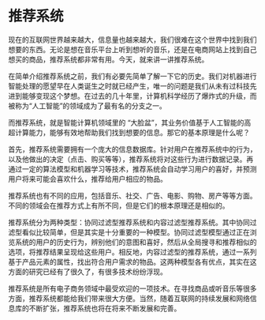 # 推荐系统
现在的互联网世界越来越大，信息量也越来越大，我们很难在这个世界中找到我们想要的东西。无论是想在音乐平台上听到想听的音乐，还是在电商网站上找到自己想买的商品，推荐系统都非常有用。今天，就来讲一讲推荐系统。

在简单介绍推荐系统之前，我们有必要先简单了解一下它的历史。我们对机器进行智能处理的愿望早在人类诞生之时就已经产生，唯一的问题是我们从未有过科技先进到能够变现这个梦想。在过去的几十年里，计算机科学经历了爆炸式的升级，而被称为“人工智能”的领域成为了最有名的分支之一。

而推荐系统，就是智能计算机领域里的 “大脸盆”，其业务价值基于人工智能的高超计算能力，能够有效地帮助我们找到想要的信息。那它的基本原理是什么呢？

首先，推荐系统需要拥有一个庞大的信息数据库。针对用户在推荐系统中的行为，以及他做出的决定（点击、购买等等），推荐系统将对这些行为进行数据记录。再通过一定的算法模型和机器学习等技术，推荐系统会自动学习用户的喜好，并预测用户将来可能会喜欢什么，推荐给用户相应的物品。

推荐系统也有不同的应用，包括音乐、社交、广告、电影、购物、房产等等方面。不同的领域会在推荐方式上有所不同，但是它们的根本原理还是相似的。

推荐系统分为两种类型：协同过滤型推荐系统和内容过滤型推荐系统。其中协同过滤型看似比较简单，但是其实是十分重要的一种模型。协同过滤型模型通过正在浏览系统的用户的历史行为，辨别他们的意图和喜好，然后从全局搜寻和推荐相似的选项，将推荐结果呈现给这些用户。相反地，内容过滤型的推荐系统，通过一系列基于产品元素的属性，找出符合用户需求的物品。这两种模型各有优点，其实在这方面的研究已经有了很久了，有很多技术纷纷浮现。

推荐系统是所有电子商务领域中最受欢迎的一项技术。在寻找商品或听音乐等很多方面，推荐系统都能给我们带来很大方便。当然，随着互联网的持续发展和网络信息库的不断扩张，推荐系统也将在将来不断发展和完善。